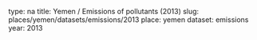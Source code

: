 type: na
title: Yemen / Emissions of pollutants (2013)
slug: places/yemen/datasets/emissions/2013
place: yemen
dataset: emissions
year: 2013

